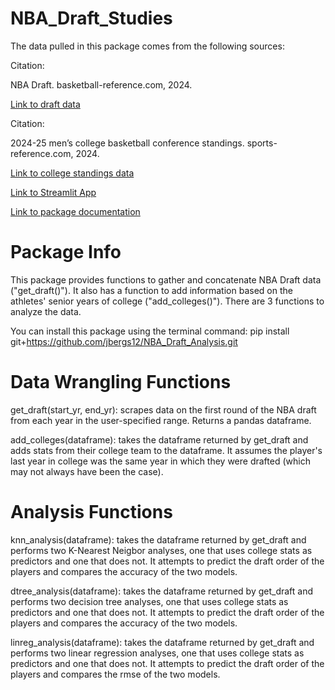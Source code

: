 # NBA_Draft_Studies

The data pulled in this package comes from the following sources:

Citation: 

NBA Draft. basketball-reference.com, 2024.

[Link to draft data](https://www.basketball-reference.com/draft/NBA_2024.html)

Citation: 

2024-25 men’s college basketball conference standings.
sports-reference.com, 2024.

[Link to college standings data](https://www.sports-reference.com/cbb/seasons/men/2025-standings.html)

[Link to Streamlit App](https://nba-draft-analysis.streamlit.app/)

[Link to package documentation](https://jbergs12.github.io/NBA_Draft_Analysis/)

# Package Info

This package provides functions to gather and concatenate NBA Draft data ("get_draft()"). It also has a function to add information based on the athletes' senior years of college ("add_colleges()"). There are 3 functions to analyze the data.

You can install this package using the terminal command:
pip install git+https://github.com/jbergs12/NBA_Draft_Analysis.git

# Data Wrangling Functions

get_draft(start_yr, end_yr): scrapes data on the first round of the NBA draft from each year in the user-specified range. Returns a pandas dataframe.

add_colleges(dataframe): takes the dataframe returned by get_draft and adds stats from their college team to the dataframe. It assumes the player's last year in college was the same year in which they were drafted (which may not always have been the case).

# Analysis Functions

knn_analysis(dataframe): takes the dataframe returned by get_draft and performs two K-Nearest Neigbor analyses, one that uses college stats as predictors and one that does not. It attempts to predict the draft order of the players and compares the accuracy of the two models.

dtree_analysis(dataframe): takes the dataframe returned by get_draft and performs two decision tree analyses, one that uses college stats as predictors and one that does not. It attempts to predict the draft order of the players and compares the accuracy of the two models.

linreg_analysis(dataframe): takes the dataframe returned by get_draft and performs two linear regression analyses, one that uses college stats as predictors and one that does not. It attempts to predict the draft order of the players and compares the rmse of the two models.
